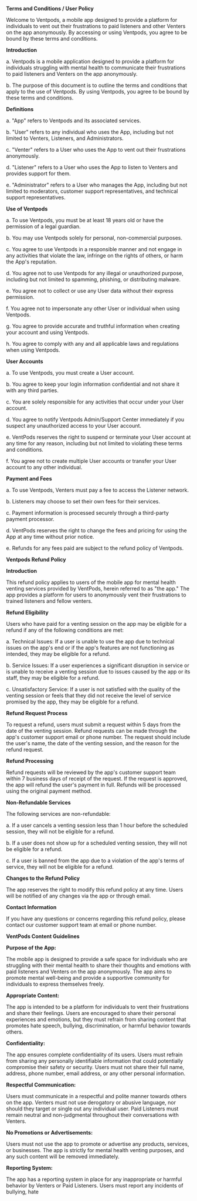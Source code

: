 **Terms and Conditions / User Policy**

Welcome to Ventpods, a mobile app designed to provide a platform for individuals to vent out their frustrations to paid listeners and other Venters on the app anonymously. By accessing or using Ventpods, you agree to be bound by these terms and conditions.

**Introduction**

a. Ventpods is a mobile application designed to provide a platform for individuals struggling with mental health to communicate their frustrations to paid listeners and Venters on the app anonymously.

b. The purpose of this document is to outline the terms and conditions that apply to the use of Ventpods. By using Ventpods, you agree to be bound by these terms and conditions.

**Definitions**

a. "App" refers to Ventpods and its associated services.

b. "User" refers to any individual who uses the App, including but not limited to Venters, Listeners, and Administrators.

c. "Venter" refers to a User who uses the App to vent out their frustrations anonymously.

d. "Listener" refers to a User who uses the App to listen to Venters and provides support for them.

e. "Administrator" refers to a User who manages the App, including but not limited to moderators, customer support representatives, and technical support representatives.

**Use of Ventpods**

a. To use Ventpods, you must be at least 18 years old or have the permission of a legal guardian.

b. You may use Ventpods solely for personal, non-commercial purposes.

c. You agree to use Ventpods in a responsible manner and not engage in any activities that violate the law, infringe on the rights of others, or harm the App's reputation.

d. You agree not to use Ventpods for any illegal or unauthorized purpose, including but not limited to spamming, phishing, or distributing malware.

e. You agree not to collect or use any User data without their express permission.

f. You agree not to impersonate any other User or individual when using Ventpods.

g. You agree to provide accurate and truthful information when creating your account and using Ventpods.

h. You agree to comply with any and all applicable laws and regulations when using Ventpods.

**User Accounts**

a. To use Ventpods, you must create a User account.

b. You agree to keep your login information confidential and not share it with any third parties.

c. You are solely responsible for any activities that occur under your User account.

d. You agree to notify Ventpods Admin/Support Center immediately if you suspect any unauthorized access to your User account.

e. VentPods reserves the right to suspend or terminate your User account at any time for any reason, including but not limited to violating these terms and conditions.

f. You agree not to create multiple User accounts or transfer your User account to any other individual.

**Payment and Fees**

a. To use Ventpods, Venters must pay a fee to access the Listener network.

b. Listeners may choose to set their own fees for their services.

c. Payment information is processed securely through a third-party payment processor.

d. VentPods reserves the right to change the fees and pricing for using the App at any time without prior notice.

e. Refunds for any fees paid are subject to the refund policy of Ventpods.

**Ventpods Refund Policy**

**Introduction**

This refund policy applies to users of the mobile app for mental health venting services provided by VentPods, herein referred to as "the app." The app provides a platform for users to anonymously vent their frustrations to trained listeners and fellow venters.

**Refund Eligibility**

Users who have paid for a venting session on the app may be eligible for a refund if any of the following conditions are met:

a. Technical Issues: If a user is unable to use the app due to technical issues on the app's end or if the app's features are not functioning as intended, they may be eligible for a refund.

b. Service Issues: If a user experiences a significant disruption in service or is unable to receive a venting session due to issues caused by the app or its staff, they may be eligible for a refund.

c. Unsatisfactory Service: If a user is not satisfied with the quality of the venting session or feels that they did not receive the level of service promised by the app, they may be eligible for a refund.

**Refund Request Process**

To request a refund, users must submit a request within 5 days from the date of the venting session. Refund requests can be made through the app's customer support email or phone number. The request should include the user's name, the date of the venting session, and the reason for the refund request.

**Refund Processing**

Refund requests will be reviewed by the app's customer support team within 7 business days of receipt of the request. If the request is approved, the app will refund the user's payment in full. Refunds will be processed using the original payment method.

**Non-Refundable Services**

The following services are non-refundable:

a. If a user cancels a venting session less than 1 hour before the scheduled session, they will not be eligible for a refund.

b. If a user does not show up for a scheduled venting session, they will not be eligible for a refund.

c. If a user is banned from the app due to a violation of the app's terms of service, they will not be eligible for a refund.

**Changes to the Refund Policy**

The app reserves the right to modify this refund policy at any time. Users will be notified of any changes via the app or through email.

**Contact Information**

If you have any questions or concerns regarding this refund policy, please contact our customer support team at email or phone number.

**VentPods Content Guidelines**

**Purpose of the App:**

The mobile app is designed to provide a safe space for individuals who are struggling with their mental health to share their thoughts and emotions with paid listeners and Venters on the app anonymously. The app aims to promote mental well-being and provide a supportive community for individuals to express themselves freely.

**Appropriate Content:**

The app is intended to be a platform for individuals to vent their frustrations and share their feelings. Users are encouraged to share their personal experiences and emotions, but they must refrain from sharing content that promotes hate speech, bullying, discrimination, or harmful behavior towards others.

**Confidentiality:**

The app ensures complete confidentiality of its users. Users must refrain from sharing any personally identifiable information that could potentially compromise their safety or security. Users must not share their full name, address, phone number, email address, or any other personal information.

**Respectful Communication:**

Users must communicate in a respectful and polite manner towards others on the app. Venters must not use derogatory or abusive language, nor should they target or single out any individual user. Paid Listeners must remain neutral and non-judgmental throughout their conversations with Venters.

**No Promotions or Advertisements:**

Users must not use the app to promote or advertise any products, services, or businesses. The app is strictly for mental health venting purposes, and any such content will be removed immediately.

**Reporting System:**

The app has a reporting system in place for any inappropriate or harmful behavior by Venters or Paid Listeners. Users must report any incidents of bullying, hate

